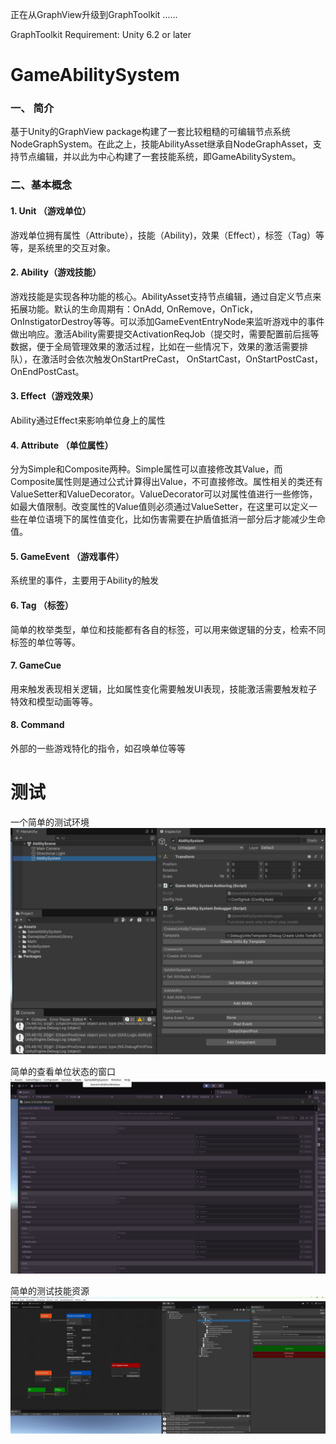 正在从GraphView升级到GraphToolkit ......

GraphToolkit Requirement:
Unity 6.2 or later

# GameAbilitySystem
### 一、 简介
基于Unity的GraphView package构建了一套比较粗糙的可编辑节点系统NodeGraphSystem。在此之上，技能AbilityAsset继承自NodeGraphAsset，支持节点编辑，并以此为中心构建了一套技能系统，即GameAbilitySystem。

### 二、基本概念
#### 1.  Unit （游戏单位）
游戏单位拥有属性（Attribute），技能（Ability)，效果（Effect），标签（Tag）等等，是系统里的交互对象。
#### 2. Ability（游戏技能）
游戏技能是实现各种功能的核心。AbilityAsset支持节点编辑，通过自定义节点来拓展功能。默认的生命周期有：OnAdd, OnRemove，OnTick，OnInstigatorDestroy等等。可以添加GameEventEntryNode来监听游戏中的事件做出响应。激活Ability需要提交ActivationReqJob（提交时，需要配置前后摇等数据，便于全局管理效果的激活过程，比如在一些情况下，效果的激活需要排队），在激活时会依次触发OnStartPreCast， OnStartCast，OnStartPostCast，OnEndPostCast。
#### 3. Effect（游戏效果）
Ability通过Effect来影响单位身上的属性
#### 4. Attribute （单位属性）
分为Simple和Composite两种。Simple属性可以直接修改其Value，而Composite属性则是通过公式计算得出Value，不可直接修改。属性相关的类还有ValueSetter和ValueDecorator。ValueDecorator可以对属性值进行一些修饰，如最大值限制。改变属性的Value值则必须通过ValueSetter，在这里可以定义一些在单位语境下的属性值变化，比如伤害需要在护盾值抵消一部分后才能减少生命值。
#### 5. GameEvent （游戏事件）
系统里的事件，主要用于Ability的触发
#### 6. Tag （标签）
简单的枚举类型，单位和技能都有各自的标签，可以用来做逻辑的分支，检索不同标签的单位等等。
#### 7. GameCue 
用来触发表现相关逻辑，比如属性变化需要触发UI表现，技能激活需要触发粒子特效和模型动画等等。
#### 8. Command
外部的一些游戏特化的指令，如召唤单位等等


# 测试

一个简单的测试环境
![test scene](image-1.png)

简单的查看单位状态的窗口
![window to check unit states](image-2.png)

简单的测试技能资源
![ability asset](image.png)